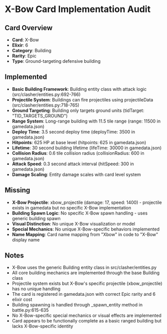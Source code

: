 # X-Bow Card Implementation Audit

## Card Overview
- **Card**: X-Bow
- **Elixir**: 6
- **Category**: Building
- **Rarity**: Epic
- **Type**: Ground-targeting defensive building

## Implemented
- **Basic Building Framework**: Building entity class with attack logic (src/clasher/entities.py:692-766)
- **Projectile System**: Buildings can fire projectiles using projectileData (src/clasher/entities.py:718-765)
- **Ground Targeting**: Building only targets ground units (tidTarget: "TID_TARGETS_GROUND")
- **Range System**: Long-range building with 11.5 tile range (range: 11500 in gamedata.json)
- **Deploy Time**: 3.5 second deploy time (deployTime: 3500 in gamedata.json)
- **Hitpoints**: 625 HP at base level (hitpoints: 625 in gamedata.json)
- **Lifetime**: 30 second building lifetime (lifeTime: 30000 in gamedata.json)
- **Collision Radius**: 0.6 tile collision radius (collisionRadius: 600 in gamedata.json)
- **Attack Speed**: 0.3 second attack interval (hitSpeed: 300 in gamedata.json)
- **Damage Scaling**: Entity damage scales with card level system

## Missing
- **X-Bow Projectile**: xbow_projectile (damage: 17, speed: 1400) - projectile exists in gamedata but no specific X-Bow implementation
- **Building Spawn Logic**: No specific X-Bow spawn handling - uses generic building spawn
- **Visual Distinction**: No unique X-Bow visualization or model
- **Special Mechanics**: No unique X-Bow-specific behaviors implemented
- **Name Mapping**: Card name mapping from "Xbow" in code to "X-Bow" display name

## Notes
- X-Bow uses the generic Building entity class in src/clasher/entities.py
- All core building mechanics are implemented through the base Building class
- Projectile system exists but X-Bow's specific projectile (xbow_projectile) has no unique handling
- The card is registered in gamedata.json with correct Epic rarity and 6 elixir cost
- Building spawning is handled through _spawn_entity method in battle.py:615-635
- No X-Bow-specific special mechanics or visual effects are implemented
- Card appears to be functionally complete as a basic ranged building but lacks X-Bow-specific identity